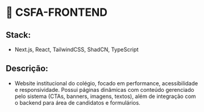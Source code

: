 # 📌 CSFA-FRONTEND

## Stack: 
- Next.js, React, TailwindCSS, ShadCN, TypeScript

## Descrição: 
- Website institucional do colégio, focado em performance, acessibilidade e responsividade. Possui páginas dinâmicas com conteúdo gerenciado pelo sistema (CTAs, banners, imagens, textos), além de integração com o backend para área de candidatos e formulários.
